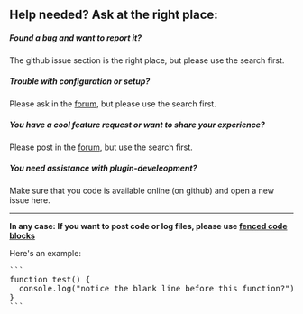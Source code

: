 ## Help needed? Ask at the right place:

##### Found a bug and want to report it?

The github issue section is the right place, but please use the search first.

##### Trouble with configuration or setup?

Please ask in the [forum](http://forum.pimatic.org), but please use the search first.

##### You have a cool feature request or want to share your experience?

Please post in the [forum](http://forum.pimatic.org), but use the search first.

##### You need assistance with plugin-develeopment?

Make sure that you code is available online (on github) and open a new issue here.

--------------------------------------

**In any case: If you want to post code or log files, please use [fenced code blocks](https://help.github.com/articles/github-flavored-markdown/#fenced-code-blocks)**

Here's an example:

<pre>
```
function test() {
  console.log("notice the blank line before this function?");
}
```
</pre>
